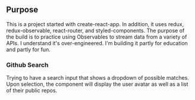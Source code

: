 ## Purpose

This is a project started with create-react-app. In addition, it uses redux, redux-observable, react-router, and styled-components. The purpose of the build is to practice using Observables to stream data from a variety of APIs. I understand it's over-engineered. I'm building it partly for education and partly for fun.

### Github Search

Trying to have a search input that shows a dropdown of possible matches. Upon selection, the component will display the user avatar as well as a list of their public repos.
